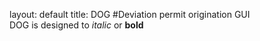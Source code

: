 layout: default
title: DOG
#Deviation permit origination GUI   
DOG is designed to *italic* or **bold** 
